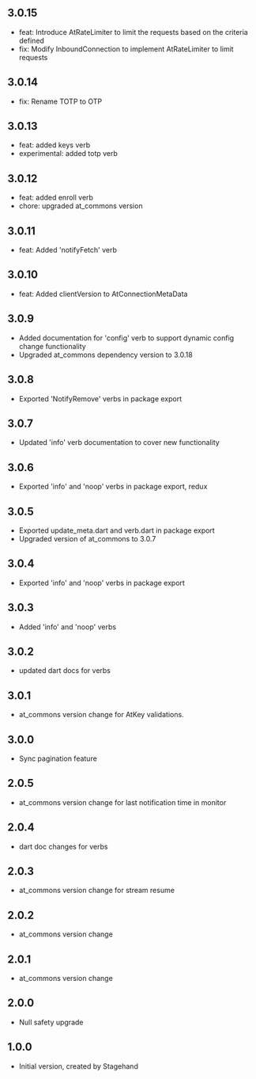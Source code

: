 ## 3.0.15
- feat: Introduce AtRateLimiter to limit the requests based on the criteria defined
- fix: Modify InboundConnection to implement AtRateLimiter to limit requests
## 3.0.14
- fix: Rename TOTP to OTP
## 3.0.13
- feat: added keys verb
- experimental: added totp verb
## 3.0.12
- feat: added enroll verb
- chore: upgraded at_commons version
## 3.0.11
- feat: Added 'notifyFetch' verb
## 3.0.10
- feat: Added clientVersion to AtConnectionMetaData
## 3.0.9
- Added documentation for 'config' verb to support dynamic config change functionality
- Upgraded at_commons dependency version to 3.0.18
## 3.0.8
- Exported 'NotifyRemove' verbs in package export
## 3.0.7
- Updated 'info' verb documentation to cover new functionality
## 3.0.6
- Exported 'info' and 'noop' verbs in package export, redux
## 3.0.5
- Exported update_meta.dart and verb.dart in package export
- Upgraded version of at_commons to 3.0.7
## 3.0.4
- Exported 'info' and 'noop' verbs in package export
## 3.0.3
- Added 'info' and 'noop' verbs
## 3.0.2
- updated dart docs for verbs
## 3.0.1
- at_commons version change for AtKey validations.
## 3.0.0
- Sync pagination feature
## 2.0.5
- at_commons version change for last notification time in monitor
## 2.0.4
- dart doc changes for verbs
## 2.0.3
- at_commons version change for stream resume
## 2.0.2
- at_commons version change
## 2.0.1
- at_commons version change
## 2.0.0
- Null safety upgrade
## 1.0.0
- Initial version, created by Stagehand

